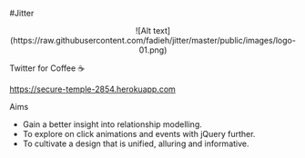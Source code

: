 #Jitter

<center>![Alt text](https://raw.githubusercontent.com/fadieh/jitter/master/public/images/logo-01.png)</center>

Twitter for Coffee :coffee:

https://secure-temple-2854.herokuapp.com

Aims

- Gain a better insight into relationship modelling.
- To explore on click animations and events with jQuery further.
- To cultivate a design that is unified, alluring and informative.